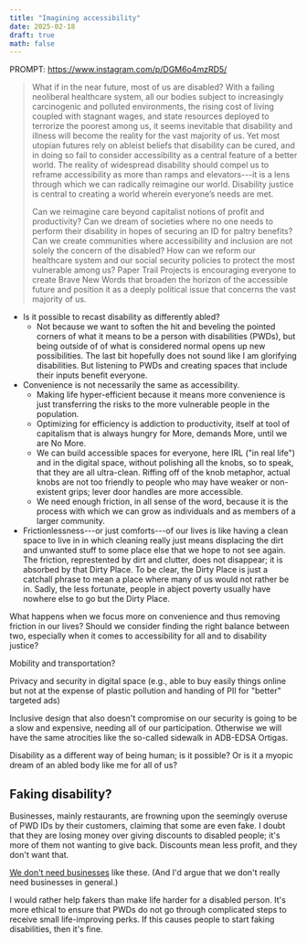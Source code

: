```yaml
---
title: "Imagining accessibility"
date: 2025-02-18
draft: true
math: false
---
```


PROMPT: https://www.instagram.com/p/DGM6o4mzRD5/

> What if in the near future, most of us are disabled? With a failing
> neoliberal healthcare system, all our bodies subject to increasingly
> carcinogenic and polluted environments, the rising cost of living
> coupled with stagnant wages, and state resources deployed to terrorize
> the poorest among us, it seems inevitable that disability and illness
> will become the reality for the vast majority of us. Yet most utopian
> futures rely on ableist beliefs that disability can be cured, and in
> doing so fail to consider accessibility as a central feature of a
> better world. The reality of widespread disability should compel us to
> reframe accessibility as more than ramps and elevators---it is a lens
> through which we can radically reimagine our world. Disability justice
> is central to creating a world wherein everyone’s needs are met.
> 
> Can we reimagine care beyond capitalist notions of profit and
> productivity? Can we dream of societies where no one needs to perform
> their disability in hopes of securing an ID for paltry benefits? Can we
> create communities where accessibility and inclusion are not solely the
> concern of the disabled? How can we reform our healthcare system and our
> social security policies to protect the most vulnerable among us? Paper
> Trail Projects is encouraging everyone to create Brave New Words that
> broaden the horizon of the accessible future and position it as a deeply
> political issue that concerns the vast majority of us.

- Is it possible to recast disability as differently abled?
    - Not because we want to soften the hit and beveling the pointed
      corners of what it means to be a person with disabilities (PWDs),
      but being outside of of what is considered normal opens up new
      possibilities. The last bit hopefully does not sound like I am
      glorifying disabilities. But listening to PWDs and creating spaces
      that include their inputs benefit everyone.
- Convenience is not necessarily the same as accessibility.
    - Making life hyper-efficient because it means more convenience is
      just transferring the risks to the more vulnerable people in the
      population.
    - Optimizing for efficiency is addiction to productivity, itself at
      tool of capitalism that is always hungry for More, demands More,
      until we are No More.
    - We can build accessible spaces for everyone, here IRL ("in real
      life") and in the digital space, without polishing all the knobs,
      so to speak, that they are all ultra-clean. Riffing off of the
      knob metaphor, actual knobs are not too friendly to people who may
      have weaker or non-existent grips; lever door handles are more
      accessible.
    - We need enough friction, in all sense of the word,
      because it is the process with which we can grow as individuals
      and as members of a larger community.
- Frictionlessness---or just comforts---of our lives is like having a
  clean space to live in in which cleaning really just means displacing
  the dirt and unwanted stuff to some place else that we hope to not see
  again. The friction, represtented by dirt and clutter, does not
  disappear; it is absorbed by that Dirty Place. To be clear, the
  Dirty Place is just a catchall phrase to mean a place where many of us
  would not rather be in. Sadly, the less fortunate, people in abject
  poverty usually have nowhere else to go but the Dirty Place.

What happens when we focus more on convenience and thus removing friction in our lives? Should we consider finding the right balance between two, especially when it comes to accessibility for all and to disability justice?

Mobility and transportation?

Privacy and security in digital space (e.g., able to buy easily things online but not at the expense of plastic pollution and handing of PII for "better" targeted ads)

Inclusive design that also doesn't compromise on our security is going to be a slow and expensive, needing all of our participation. Otherwise we will have the same atrocities like the so-called sidewalk in ADB-EDSA Ortigas.

Disability as a different way of being human; is it possible? Or is it a myopic dream of an abled body like me for all of us?

## Faking disability?

Businesses, mainly restaurants, are frowning upon the seemingly overuse
of PWD IDs by their customers, claiming that some are even fake. I doubt
that they are losing money over giving discounts to disabled people;
it's more of them not wanting to give back. Discounts mean less profit,
and they don't want that.

[We don't need businesses](/no-businesses) like these. (And I'd argue
that we don't really need businesses in general.)

I would rather help fakers than make life harder for a disabled person.
It's more ethical to ensure that PWDs do not go through complicated
steps to receive small life-improving perks. If this causes people to
start faking disabilities, then it's fine.
